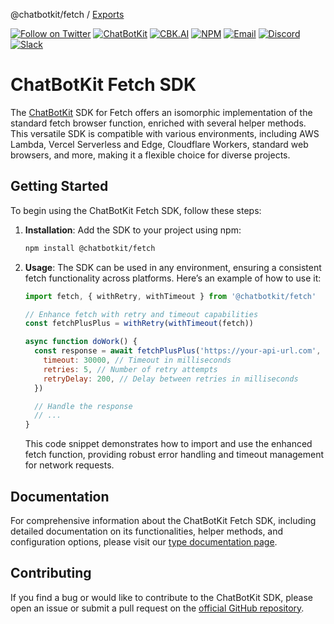 @chatbotkit/fetch / [Exports](modules.md)

[![Follow on Twitter](https://img.shields.io/twitter/follow/chatbotkit.svg?logo=twitter)](https://twitter.com/chatbotkit)
[![ChatBotKit](https://img.shields.io/badge/credits-ChatBotKit-blue.svg)](https://chatbotkit.com)
[![CBK.AI](https://img.shields.io/badge/credits-CBK.AI-blue.svg)](https://cbk.ai)
[![NPM](https://img.shields.io/npm/v/@chatbotkit/fetch.svg)](https://www.npmjs.com/package/@chatbotkit/fetch)
[![Email](https://img.shields.io/badge/Email-Support-blue?logo=mail.ru)](mailto:support@chatbotkit.com)
[![Discord](https://img.shields.io/badge/Discord-Support-blue?logo=discord)](https://go.cbk.ai/discord)
[![Slack](https://img.shields.io/badge/Slack-Support-blue?logo=slack)](https://go.cbk.ai/slack)

# ChatBotKit Fetch SDK

The [ChatBotKit](https://chatbotkit.com) SDK for Fetch offers an isomorphic implementation of the standard fetch browser function, enriched with several helper methods. This versatile SDK is compatible with various environments, including AWS Lambda, Vercel Serverless and Edge, Cloudflare Workers, standard web browsers, and more, making it a flexible choice for diverse projects.

## Getting Started

To begin using the ChatBotKit Fetch SDK, follow these steps:

1. **Installation**: Add the SDK to your project using npm:

   ```bash
   npm install @chatbotkit/fetch
   ```

2. **Usage**: The SDK can be used in any environment, ensuring a consistent fetch functionality across platforms. Here’s an example of how to use it:

   ```javascript
   import fetch, { withRetry, withTimeout } from '@chatbotkit/fetch'

   // Enhance fetch with retry and timeout capabilities
   const fetchPlusPlus = withRetry(withTimeout(fetch))

   async function doWork() {
     const response = await fetchPlusPlus('https://your-api-url.com', {
       timeout: 30000, // Timeout in milliseconds
       retries: 5, // Number of retry attempts
       retryDelay: 200, // Delay between retries in milliseconds
     })

     // Handle the response
     // ...
   }
   ```

   This code snippet demonstrates how to import and use the enhanced fetch function, providing robust error handling and timeout management for network requests.

## Documentation

For comprehensive information about the ChatBotKit Fetch SDK, including detailed documentation on its functionalities, helper methods, and configuration options, please visit our [type documentation page](https://chatbotkit.github.io/node-sdk/modules/_chatbotkit_fetch.html).

## Contributing

If you find a bug or would like to contribute to the ChatBotKit SDK, please open an issue or submit a pull request on the [official GitHub repository](https://github.com/chatbotkit/node-sdk).
